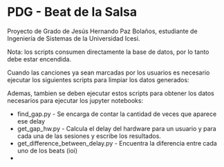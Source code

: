 # PDG - Beat de la Salsa
Proyecto de Grado de Jesús Hernando Paz Bolaños, estudiante de Ingeniería de Sistemas de la Universidad Icesi.

Nota: los scripts consumen directamente la base de datos, por lo tanto debe estar encendida.

Cuando las canciones ya sean marcadas por los usuarios es necesario ejecutar los siguientes scripts para limpiar los datos generados:


Ademas, tambien se deben ejecutar estos scripts para obtener los datos necesarios para ejecutar los jupyter notebooks:

* find_gap.py    -   Se encarga de contar la cantidad de veces que aparece ese delay
* get_gap_hw.py  -   Calcula el delay del hardware para un usuario y para cada una de las sesiones y escribe los resultados.
* get_difference_between_delay.py  -   Encuentra la diferencia entre cada uno de los beats (ioi)
* 

